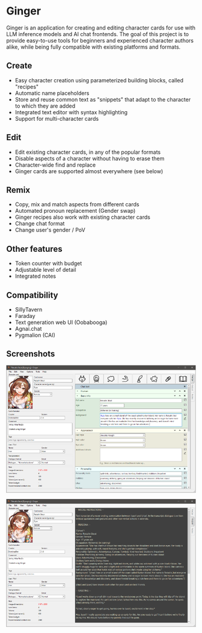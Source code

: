 # Ginger

Ginger is an application for creating and editing character cards for use with LLM inference models and AI chat frontends.
The goal of this project is to provide easy-to-use tools for beginners and experienced character authors alike,
while being fully compatible with existing platforms and formats.

## Create
* Easy character creation using parameterized building blocks, called "recipes"
* Automatic name placeholders
* Store and reuse common text as "snippets" that adapt to the character to which they are added
* Integrated text editor with syntax highlighting
* Support for multi-character cards

## Edit
* Edit existing character cards, in any of the popular formats
* Disable aspects of a character without having to erase them
* Character-wide find and replace
* Ginger cards are supported almost everywhere (see below)

## Remix
* Copy, mix and match aspects from different cards
* Automated pronoun replacement (Gender swap)
* Ginger recipes also work with existing character cards 
* Change chat format
* Change user's gender / PoV

## Other features
* Token counter with budget
* Adjustable level of detail
* Integrated notes

## Compatibility
* SillyTavern
* Faraday
* Text generation web UI (Oobabooga)
* Agnai.chat
* Pygmalion (CAI)

## Screenshots
![Ginger screenshot #1](./images/screenshot.png)

![Ginger screenshot #2](./images/screenshot2.png)
